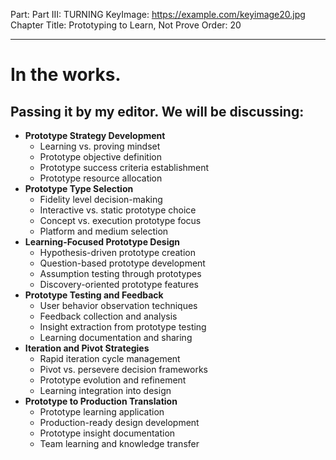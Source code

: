 Part: Part III: TURNING
KeyImage: https://example.com/keyimage20.jpg
Chapter Title: Prototyping to Learn, Not Prove
Order: 20

---

# In the works.

## Passing it by my editor. We will be discussing:

- **Prototype Strategy Development**
  - Learning vs. proving mindset
  - Prototype objective definition
  - Prototype success criteria establishment
  - Prototype resource allocation
- **Prototype Type Selection**
  - Fidelity level decision-making
  - Interactive vs. static prototype choice
  - Concept vs. execution prototype focus
  - Platform and medium selection
- **Learning-Focused Prototype Design**
  - Hypothesis-driven prototype creation
  - Question-based prototype development
  - Assumption testing through prototypes
  - Discovery-oriented prototype features
- **Prototype Testing and Feedback**
  - User behavior observation techniques
  - Feedback collection and analysis
  - Insight extraction from prototype testing
  - Learning documentation and sharing
- **Iteration and Pivot Strategies**
  - Rapid iteration cycle management
  - Pivot vs. persevere decision frameworks
  - Prototype evolution and refinement
  - Learning integration into design
- **Prototype to Production Translation**
  - Prototype learning application
  - Production-ready design development
  - Prototype insight documentation
  - Team learning and knowledge transfer

<div style="height: 120px;"></div>
